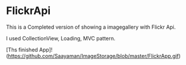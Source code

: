 # FlickrApi


This is a Completed version of showing a imagegallery with Flickr Api.

I used CollectionView, Loading, MVC pattern.

[Ths finished App]!(https://github.com/Saayaman/ImageStorage/blob/master/FlickrApp.gif)
